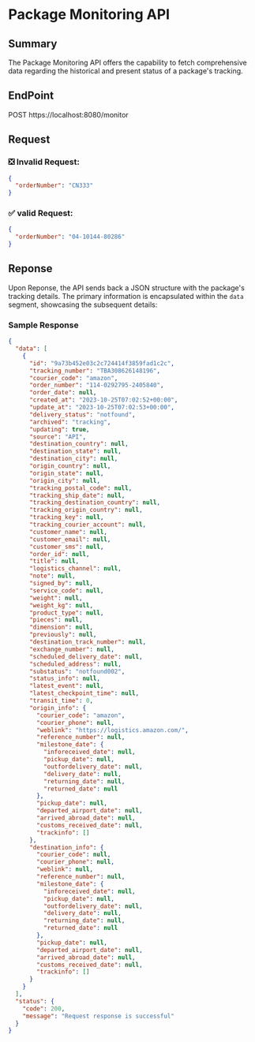 # Package Monitoring API

## Summary

The Package Monitoring API offers the capability to fetch comprehensive data regarding the historical and present status of a package's tracking.

## EndPoint

POST https://localhost:8080/monitor

## Request

### ❎ Invalid Request:

```json
{
  "orderNumber": "CN333"
}
```

### ✅ valid Request:

```json
{
  "orderNumber": "04-10144-80286"
}
```

## Reponse

Upon Reponse, the API sends back a JSON structure with the package's tracking details. The primary information is encapsulated within the `data` segment, showcasing the subsequent details:

### Sample Response

```json
{
  "data": [
    {
      "id": "9a73b452e03c2c724414f3859fad1c2c",
      "tracking_number": "TBA308626148196",
      "courier_code": "amazon",
      "order_number": "114-0292795-2405840",
      "order_date": null,
      "created_at": "2023-10-25T07:02:52+00:00",
      "update_at": "2023-10-25T07:02:53+00:00",
      "delivery_status": "notfound",
      "archived": "tracking",
      "updating": true,
      "source": "API",
      "destination_country": null,
      "destination_state": null,
      "destination_city": null,
      "origin_country": null,
      "origin_state": null,
      "origin_city": null,
      "tracking_postal_code": null,
      "tracking_ship_date": null,
      "tracking_destination_country": null,
      "tracking_origin_country": null,
      "tracking_key": null,
      "tracking_courier_account": null,
      "customer_name": null,
      "customer_email": null,
      "customer_sms": null,
      "order_id": null,
      "title": null,
      "logistics_channel": null,
      "note": null,
      "signed_by": null,
      "service_code": null,
      "weight": null,
      "weight_kg": null,
      "product_type": null,
      "pieces": null,
      "dimension": null,
      "previously": null,
      "destination_track_number": null,
      "exchange_number": null,
      "scheduled_delivery_date": null,
      "scheduled_address": null,
      "substatus": "notfound002",
      "status_info": null,
      "latest_event": null,
      "latest_checkpoint_time": null,
      "transit_time": 0,
      "origin_info": {
        "courier_code": "amazon",
        "courier_phone": null,
        "weblink": "https://logistics.amazon.com/",
        "reference_number": null,
        "milestone_date": {
          "inforeceived_date": null,
          "pickup_date": null,
          "outfordelivery_date": null,
          "delivery_date": null,
          "returning_date": null,
          "returned_date": null
        },
        "pickup_date": null,
        "departed_airport_date": null,
        "arrived_abroad_date": null,
        "customs_received_date": null,
        "trackinfo": []
      },
      "destination_info": {
        "courier_code": null,
        "courier_phone": null,
        "weblink": null,
        "reference_number": null,
        "milestone_date": {
          "inforeceived_date": null,
          "pickup_date": null,
          "outfordelivery_date": null,
          "delivery_date": null,
          "returning_date": null,
          "returned_date": null
        },
        "pickup_date": null,
        "departed_airport_date": null,
        "arrived_abroad_date": null,
        "customs_received_date": null,
        "trackinfo": []
      }
    }
  ],
  "status": {
    "code": 200,
    "message": "Request response is successful"
  }
}
```
